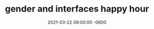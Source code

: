 ---
layout: post
title:  "gender and interfaces happy hour"
date:   2021-03-22 09:00:00 -0600
categories: link
tag: event
description: "I'm hosting a workshop on gender and interfaces via Hyperlink!"
image: gender-social-card.jpg
image-alt: "a spikey shape and a blobby shape hangin' out"
link: https://hyperlink.academy/events/395
---